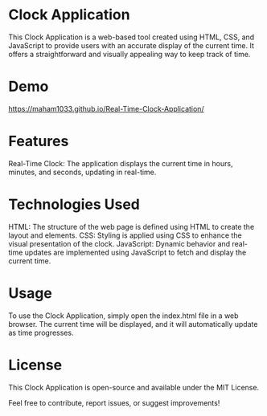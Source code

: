 # Clock Application
This Clock Application is a web-based tool created using HTML, CSS, and JavaScript to provide users with an accurate display of the current time. It offers a straightforward and visually appealing way to keep track of time.
# Demo
https://maham1033.github.io/Real-Time-Clock-Application/

# Features
Real-Time Clock: The application displays the current time in hours, minutes, and seconds, updating in real-time.

# Technologies Used
HTML: The structure of the web page is defined using HTML to create the layout and elements.
CSS: Styling is applied using CSS to enhance the visual presentation of the clock.
JavaScript: Dynamic behavior and real-time updates are implemented using JavaScript to fetch and display the current time.

# Usage
To use the Clock Application, simply open the index.html file in a web browser. The current time will be displayed, and it will automatically update as time progresses.

# License
This Clock Application is open-source and available under the MIT License.

Feel free to contribute, report issues, or suggest improvements!
